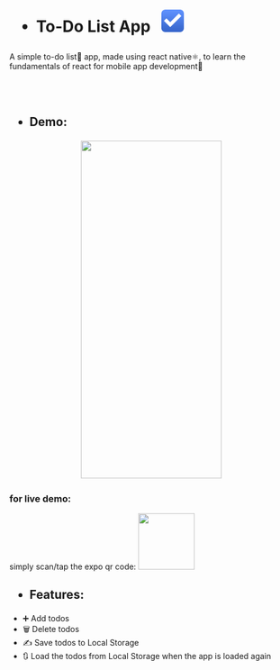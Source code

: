 

<h1>
  
  
* To-Do List App &nbsp; <img src="https://github.com/AranMesquita/To-Do-List/blob/main/assets/Todo.png" height="40" width="40"/>
</h1>
A simple to-do list📝 app, made using react native⚛️, to learn the fundamentals of react for mobile app development📲

<br></br>

<h2>
  
  * Demo:
</h2>

<p align="center">
  <img src="https://github.com/AranMesquita/To-Do-List/blob/main/assets/to-do-list.gif" height="600" width="250"/>
  </p>
  
  ### for live demo:
  
  simply scan/tap the expo qr code:
  <a href="exp://exp.host/@aranmesquita/To-Do-List?release-channel=default" target="_blank"> <img src="https://qr.expo.dev/expo-go?owner=aranmesquita&slug=To-Do-List&releaseChannel=default&host=exp.host" width="100" height="100"/> </a>


<h2>
  
  * Features:
</h2>

-  ➕ Add todos
-  🗑️ Delete todos
-  ✍️ Save todos to Local Storage
-  🔃 Load the todos from Local Storage when the app is loaded again
